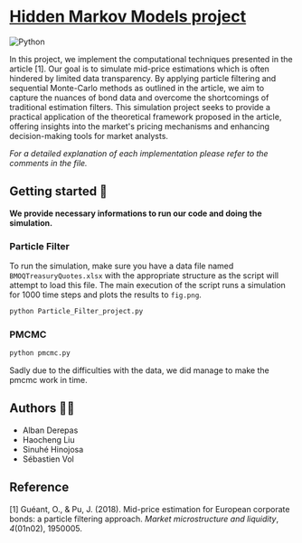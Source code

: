 # [Hidden Markov Models project](https://github.com/SinPalo/Hidden_Markov_Models_project)

![Python](https://img.shields.io/badge/Python-3.10.12-blue.svg)



In this project, we implement the computational techniques presented in the article [1]. Our goal is to simulate mid-price estimations which is often hindered by limited data transparency. By applying particle filtering and sequential Monte-Carlo methods as outlined in the article, we aim to capture the nuances of bond data and overcome the shortcomings of traditional estimation filters. This simulation project seeks to provide a practical application of the theoretical framework proposed in the article, offering insights into the market's pricing mechanisms and enhancing decision-making tools for market analysts.

*For a detailed explanation of each implementation please refer to the comments in the file.*



## Getting started 🚀

**We provide necessary informations to run our code and doing the simulation.**

### Particle Filter

To run the simulation, make sure you have a data file named `BMOQTreasuryQuotes.xlsx` with the appropriate structure as the script will attempt to load this file. The main execution of the script runs a simulation for 1000 time steps and plots the results to `fig.png`.

```bash
python Particle_Filter_project.py
```

### PMCMC

```bash
python pmcmc.py
```
Sadly due to the difficulties with the data, we did manage to make the pmcmc work in time.


## Authors 🧑‍💻

- Alban Derepas
- Haocheng Liu
- Sinuhé Hinojosa
- Sébastien Vol



## Reference

[1] Guéant, O., & Pu, J. (2018). Mid-price estimation for European corporate bonds: a particle filtering approach. *Market microstructure and liquidity*, *4*(01n02), 1950005.
